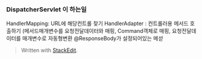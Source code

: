 
### DispatcherServlet 이 하는일
HandlerMapping: URL에 해당컨트롤 찾기
HandlerAdapter : 컨트롤러용 메서드 호출하기
(메서드매개변수를 요청전달데이터와 매핑, Command객체로 매핑, 요청전달데이터를 매개변수로 자동형변환
@ResponseBody가 설정되어있는 메섣
> Written with [StackEdit](https://stackedit.io/).
<!--stackedit_data:
eyJoaXN0b3J5IjpbMTYxMDU4NzExOF19
-->